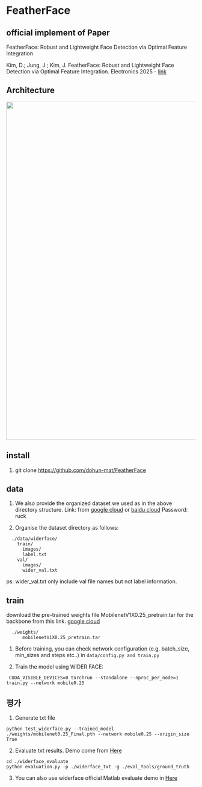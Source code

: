 # FeatherFace

## official implement of Paper
FeatherFace: Robust and Lightweight Face Detection via Optimal Feature Integration

Kim, D.; Jung, J.; Kim, J. FeatherFace: Robust and Lightweight Face Detection via Optimal Feature Integration. Electronics 2025 - [link](https://www.mdpi.com/2079-9292/14/3/517)

## Architecture
<img src="https://github.com/user-attachments/assets/62817c49-afeb-4254-91a1-fe78261f50f2" width="900">


## install
1. git clone https://github.com/dohun-mat/FeatherFace

## data
1. We also provide the organized dataset we used as in the above directory structure.
Link: from [google cloud](https://drive.google.com/open?id=11UGV3nbVv1x9IC--_tK3Uxf7hA6rlbsS) or [baidu cloud](https://pan.baidu.com/s/1jIp9t30oYivrAvrgUgIoLQ) Password: ruck

2. Organise the dataset directory as follows:
```Shell
  ./data/widerface/
    train/
      images/
      label.txt
    val/
      images/
      wider_val.txt
```
ps: wider_val.txt only include val file names but not label information.

## train
download the pre-trained weights file MobilenetV1X0.25_pretrain.tar for the backbone from this link. [google cloud](https://drive.google.com/open?id=1oZRSG0ZegbVkVwUd8wUIQx8W7yfZ_ki1) 
```Shell
  ./weights/
      mobilenetV1X0.25_pretrain.tar
```
1. Before training, you can check network configuration (e.g. batch_size, min_sizes and steps etc..) in
   ```data/config.py and train.py```

2. Train the model using WIDER FACE:
  ```Shell
   CUDA_VISIBLE_DEVICES=0 torchrun --standalone --nproc_per_node=1 train.py --network mobile0.25
  ```


## 평가
1. Generate txt file
```Shell
python test_widerface.py --trained_model ./weights/mobilenet0.25_Final.pth --network mobile0.25 --origin_size True
```
2. Evaluate txt results. Demo come from [Here](https://github.com/wondervictor/WiderFace-Evaluation)  
```Shell
cd ./widerface_evaluate
python evaluation.py -p ./widerface_txt -g ./eval_tools/ground_truth
```
3. You can also use widerface official Matlab evaluate demo in [Here](http://mmlab.ie.cuhk.edu.hk/projects/WIDERFace/WiderFace_Results.html)  


